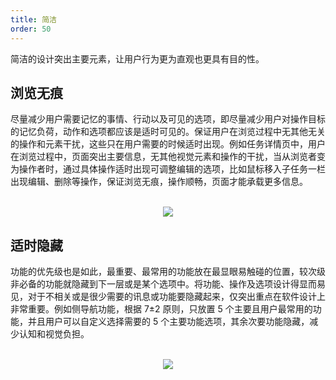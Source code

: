 ```yaml
---
title: 简洁
order: 50
---
```


简洁的设计突出主要元素，让用户行为更为直观也更具有目的性。

## 浏览无痕

尽量减少用户需要记忆的事情、行动以及可见的选项，即尽量减少用户对操作目标的记忆负荷，动作和选项都应该是适时可见的。保证用户在浏览过程中无其他无关的操作和元素干扰，这些只在用户需要的时候适时出现。例如任务详情页中，用户在浏览过程中，页面突出主要信息，无其他视觉元素和操作的干扰，当从浏览者变为操作者时，通过具体操作适时出现可调整编辑的选项，比如鼠标移入子任务一栏出现编辑、删除等操作，保证浏览无痕，操作顺畅，页面才能承载更多信息。

<br/>

<div align=center>
<img src="assets/images/principle/trace.png" />
</div>

## 适时隐藏

功能的优先级也是如此，最重要、最常用的功能放在最显眼易触碰的位置，较次级非必备的功能就隐藏到下一层或是某个选项中。将功能、操作及选项设计得显而易见，对于不相关或是很少需要的讯息或功能要隐藏起来，仅突出重点在软件设计上非常重要。例如侧导航功能，根据 7±2 原则，只放置 5 个主要且用户最常用的功能，并且用户可以自定义选择需要的 5 个主要功能选项，其余次要功能隐藏，减少认知和视觉负担。

<br/>

<div align=center>
<img src="assets/images/principle/hidden.png" />
</div>